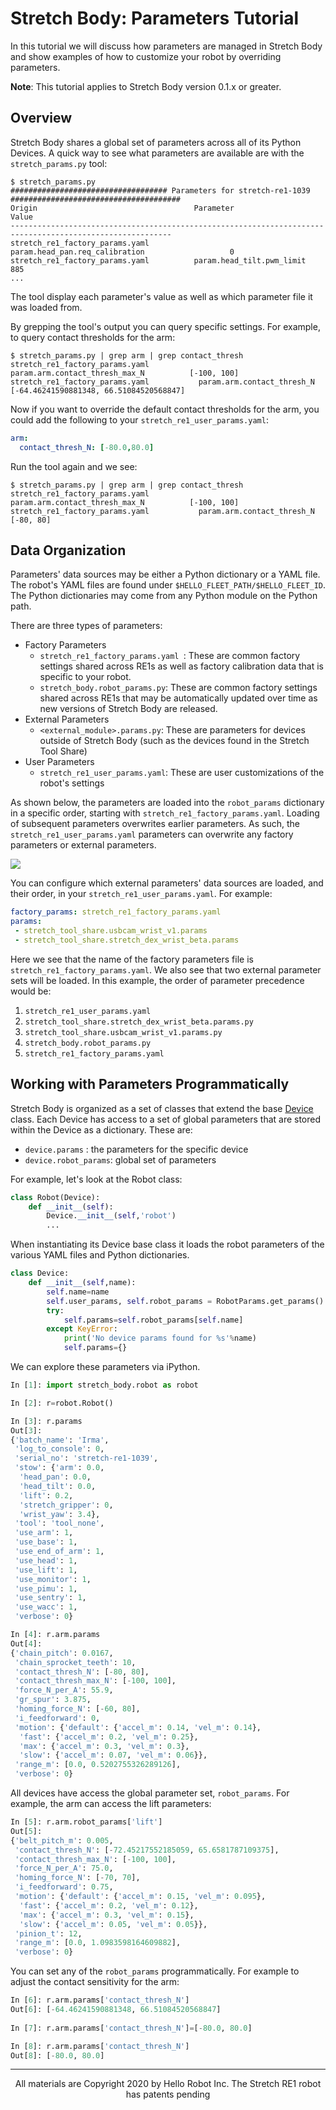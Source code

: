 # Stretch Body: Parameters Tutorial

In this tutorial we will discuss how parameters are managed in Stretch Body and show examples of how to customize your robot by overriding parameters.

**Note**: This tutorial applies to Stretch Body version 0.1.x or greater.

## Overview

Stretch Body shares a global set of parameters across all of its Python Devices. A quick way to see what parameters are available are with the `stretch_params.py` tool:

```console
$ stretch_params.py
################################### Parameters for stretch-re1-1039 ######################################
Origin                                   Parameter                                     Value                        
----------------------------------------------------------------------------------------------------------
stretch_re1_factory_params.yaml          param.head_pan.req_calibration                   0                             
stretch_re1_factory_params.yaml          param.head_tilt.pwm_limit                       885                           
...
```

The tool display each parameter's value as well as which parameter file it was loaded from.

By grepping the tool's output you can query specific settings. For example, to query contact thresholds for the arm:

```console
$ stretch_params.py | grep arm | grep contact_thresh
stretch_re1_factory_params.yaml           param.arm.contact_thresh_max_N          [-100, 100]                   
stretch_re1_factory_params.yaml           param.arm.contact_thresh_N              [-64.46241590881348, 66.51084520568847]
```

Now if you want to override the default contact thresholds for the arm, you could add the following to your `stretch_re1_user_params.yaml`:

```yaml
arm:
  contact_thresh_N: [-80.0,80.0]
```

Run the tool again and we see:

```console
$ stretch_params.py | grep arm | grep contact_thresh
stretch_re1_factory_params.yaml           param.arm.contact_thresh_max_N          [-100, 100]                   
stretch_re1_factory_params.yaml           param.arm.contact_thresh_N              [-80, 80]
```

## Data Organization

Parameters' data sources may be either a Python dictionary or a YAML file. The robot's YAML files are found under `$HELLO_FLEET_PATH/$HELLO_FLEET_ID`. The Python dictionaries may come from any Python module on the Python path.

There are three types of parameters:

* Factory Parameters
  * `stretch_re1_factory_params.yaml `: These are common factory settings shared across RE1s as well as factory calibration data that is specific to your robot.
  * `stretch_body.robot_params.py`: These are common factory settings shared across RE1s that may be automatically updated over time as new versions of Stretch Body are released.
* External Parameters
  * `<external_module>.params.py`: These are parameters for devices outside of Stretch Body (such as the devices found in the Stretch Tool Share)
* User Parameters
  * `stretch_re1_user_params.yaml`: These are user customizations of the robot's settings

As shown below, the parameters are loaded into the `robot_params` dictionary in a specific order, starting with `stretch_re1_factory_params.yaml`. Loading of subsequent parameters overwrites earlier parameters. As such, the `stretch_re1_user_params.yaml` parameters can overwrite any factory parameters or external parameters. 



![](images/parameter_stack_rs.png )



You can configure which external parameters' data sources are loaded, and their order, in your `stretch_re1_user_params.yaml`. For example:

```yaml
factory_params: stretch_re1_factory_params.yaml
params:
 - stretch_tool_share.usbcam_wrist_v1.params
 - stretch_tool_share.stretch_dex_wrist_beta.params
```

Here we see that the name of the factory parameters file is `stretch_re1_factory_params.yaml`. We also see that two external parameter sets will be loaded. In this example, the order of parameter precedence  would be:

1. `stretch_re1_user_params.yaml`
2. `stretch_tool_share.stretch_dex_wrist_beta.params.py`
3. `stretch_tool_share.usbcam_wrist_v1.params.py`
4. `stretch_body.robot_params.py`
5. `stretch_re1_factory_params.yaml`

## Working with Parameters Programmatically

Stretch Body is organized as a set of classes that extend the base [Device](https://github.com/hello-robot/stretch_body/blob/master/body/stretch_body/device.py#L27) class. Each Device has access to a set of global parameters that are stored within the Device as a dictionary. These are:

* `device.params` : the parameters for the specific device
* `device.robot_params`: global set of parameters

For example, let's look at the Robot class:

```python
class Robot(Device):
    def __init__(self):
        Device.__init__(self,'robot')
        ...
```

When instantiating its Device base class it loads the robot parameters of the various YAML files and Python dictionaries.

```python
class Device:
    def __init__(self,name):
        self.name=name
        self.user_params, self.robot_params = RobotParams.get_params()
        try:
            self.params=self.robot_params[self.name]
        except KeyError:
            print('No device params found for %s'%name)
            self.params={}
```

We can explore these parameters via iPython. 

```python
In [1]: import stretch_body.robot as robot

In [2]: r=robot.Robot()

In [3]: r.params
Out[3]: 
{'batch_name': 'Irma',
 'log_to_console': 0,
 'serial_no': 'stretch-re1-1039',
 'stow': {'arm': 0.0,
  'head_pan': 0.0,
  'head_tilt': 0.0,
  'lift': 0.2,
  'stretch_gripper': 0,
  'wrist_yaw': 3.4},
 'tool': 'tool_none',
 'use_arm': 1,
 'use_base': 1,
 'use_end_of_arm': 1,
 'use_head': 1,
 'use_lift': 1,
 'use_monitor': 1,
 'use_pimu': 1,
 'use_sentry': 1,
 'use_wacc': 1,
 'verbose': 0}

In [4]: r.arm.params
Out[4]: 
{'chain_pitch': 0.0167,
 'chain_sprocket_teeth': 10,
 'contact_thresh_N': [-80, 80],
 'contact_thresh_max_N': [-100, 100],
 'force_N_per_A': 55.9,
 'gr_spur': 3.875,
 'homing_force_N': [-60, 80],
 'i_feedforward': 0,
 'motion': {'default': {'accel_m': 0.14, 'vel_m': 0.14},
  'fast': {'accel_m': 0.2, 'vel_m': 0.25},
  'max': {'accel_m': 0.3, 'vel_m': 0.3},
  'slow': {'accel_m': 0.07, 'vel_m': 0.06}},
 'range_m': [0.0, 0.5202755326289126],
 'verbose': 0}

```

All devices have access the global parameter set, `robot_params`. For example, the arm can access the lift parameters:

```python
In [5]: r.arm.robot_params['lift']
Out[5]: 
{'belt_pitch_m': 0.005,
 'contact_thresh_N': [-72.45217552185059, 65.6581787109375],
 'contact_thresh_max_N': [-100, 100],
 'force_N_per_A': 75.0,
 'homing_force_N': [-70, 70],
 'i_feedforward': 0.75,
 'motion': {'default': {'accel_m': 0.15, 'vel_m': 0.095},
  'fast': {'accel_m': 0.2, 'vel_m': 0.12},
  'max': {'accel_m': 0.3, 'vel_m': 0.15},
  'slow': {'accel_m': 0.05, 'vel_m': 0.05}},
 'pinion_t': 12,
 'range_m': [0.0, 1.0983598164609882],
 'verbose': 0}

```

You can set any of the `robot_params` programmatically. For example to adjust the contact sensitivity for the arm:

```python
In [6]: r.arm.params['contact_thresh_N']
Out[6]: [-64.46241590881348, 66.51084520568847]
    
In [7]: r.arm.params['contact_thresh_N']=[-80.0, 80.0]

In [8]: r.arm.params['contact_thresh_N']
Out[8]: [-80.0, 80.0]
```

------
<div align="center"> All materials are Copyright 2020 by Hello Robot Inc. The Stretch RE1 robot has patents pending</div>
